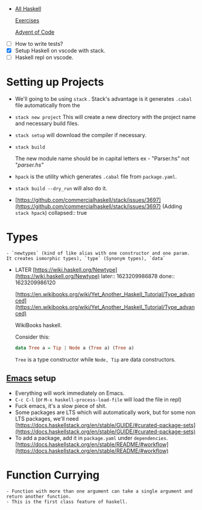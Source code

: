 -
  [All Haskell](https://www.notion.so/1e066c8023834420a99903cf4f11e7da)
  
  [Exercises](https://www.notion.so/a993a1a839664ed38c669ddad0ebb71e)
  
  [Advent of Code](https://www.notion.so/f2b19a640ab14f0ebcb3887fc389353e)
- [ ]  How to write tests?
- [x]  Setup Haskell on vscode with stack.
- [ ]  Haskell repl on vscode.
# Setting up Projects
- We'll going to be using `stack` . Stack's advantage is it generates `.cabal` file automatically from the
- `stack new project` This will create a new directory with the project name and necessary build files.
- `stack setup` will download the compiler if necessary.
- `stack build`
  
  The new module name should be in capital letters ex - "Parser.hs" not "*parser.hs"*
- `hpack` is the utility which generates `.cabal` file from `package.yaml`.
- `stack build --dry_run` will also do it.
- [https://github.com/commercialhaskell/stack/issues/3697](https://github.com/commercialhaskell/stack/issues/3697) (Adding `stack hpack`)
collapsed:: true
# Types
	- `newtypes` (kind of like alias with one constructor and one param. It creates ismorphic types), `type` (Synonym types), `data`
- LATER [https://wiki.haskell.org/Newtype](https://wiki.haskell.org/Newtype)
  later:: 1623209986878
  done:: 1623209986120
  
  [https://en.wikibooks.org/wiki/Yet_Another_Haskell_Tutorial/Type_advanced](https://en.wikibooks.org/wiki/Yet_Another_Haskell_Tutorial/Type_advanced)
  
  WikiBooks haskell.
  
  Consider this:
  
  ```haskell
  data Tree a = Tip | Node a (Tree a) (Tree a)
  ```
  
  `Tree` is a type constructor while `Node, Tip` are data constructors.
## [Emacs](https://www.notion.so/Emacs-4d40f0147a7b40de89ee6b0011e891be) setup
- Everything will work immediately on Emacs.
- `C-c C-l` (or `M-x haskell-process-load-file` will load the file in repl)
- Fuck emacs, it's a slow piece of shit.
- Some packages are LTS which will automatically work, but for some non LTS packages, we'll need [https://docs.haskellstack.org/en/stable/GUIDE/#curated-package-sets](https://docs.haskellstack.org/en/stable/GUIDE/#curated-package-sets)
- To add a package, add it in `package.yaml` under `dependencies`.[https://docs.haskellstack.org/en/stable/README/#workflow](https://docs.haskellstack.org/en/stable/README/#workflow)
# Function Currying
	- Function with more than one argument can take a single argument and return another function.
	- This is the first class feature of haskell.